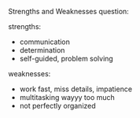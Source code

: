 Strengths and Weaknesses question:

strengths:
  - communication
  - determination
  - self-guided, problem solving

weaknesses:
  - work fast, miss details, impatience
  - multitasking wayyy too much
  - not perfectly organized